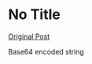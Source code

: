 # No Title

[Original Post](https://discourse.onlinedegree.iitm.ac.in/t/169029/232)

<p>Base64 encoded string</p>